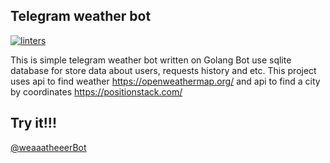 ## Telegram weather bot
[![linters](https://github.com/rinamuka/weatherBot/actions/workflows/linters.yaml/badge.svg)](https://github.com/rinamuka/weatherBot/actions/workflows/linters.yaml)

This is simple telegram weather bot written on Golang
Bot use sqlite database for store data about users, requests history and etc. This project uses api to find weather https://openweathermap.org/ and api to find a city by coordinates https://positionstack.com/
## Try it!!!
[@weaaatheeerBot]()

